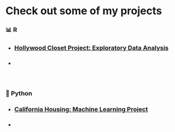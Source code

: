 # Check out some of my projects 

### :bar_chart:  R
- ### [Hollywood Closet Project: Exploratory Data Analysis](https://github.com/stcampione/HCP-Data-Analysis/blob/main/hcp-eda.md)
- ###
<br>

### :snake:  Python 
- ### [California Housing: Machine Learning Project](https://github.com/stcampione/CA-Housing/blob/master/CAHousing.ipynb)
- ### 
<br>
<br>
<br>
